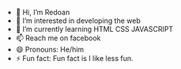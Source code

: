 - 👋 Hi, I’m Redoan
- 👀 I’m interested in developing the web
- 🌱 I’m currently learning HTML CSS JAVASCRIPT
- 📫 Reach me on facebook
- 😄 Pronouns: He/him
- ⚡ Fun fact: Fun fact is I like less fun.

<!---
Redoan23/Redoan23 is a ✨ special ✨ repository because its `README.md` (this file) appears on your GitHub profile.
You can click the Preview link to take a look at your changes.
--->
